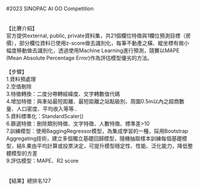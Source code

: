 #2023 SINOPAC AI GO Competition <br>
<br>
<br>
【比賽介紹】<br>
官方提供external, public, private資料集，共21個欄位特徵與1欄位預測目標（房價），部分欄位資料已使用z-score做去識別化，每筆不動產之橫、縱坐標有做小幅度移動做去識別化，透過使用Machine Learning進行預測，競賽以MAPE (Mean Absolute Percentage Error)作為評估模型優劣的方法。
<br>
<br>
【步驟】<br>
1.資料預處理<br>
2.空值刪除<br>
3.特徵轉換：二度分帶轉經緯度、文字轉數值代碼<br>
4.增加特徵：與車站最短距離、最短距離之站點級別、周圍0.5m以內之超商數量、人口密度、平均收入等等..<br>
5.資料標準化：StandardScaler()<br>
6.篩選特徵：刪除類別特徵、文字特徵、人數特徵、標準差>10<br>
7.訓練模型：使用BaggingRegressor模型，為集成學習的一種，採用Bootstrap Aggregating技術，建立多個獨立基礎回歸模型，隨機抽取樣本訓練每個基礎模型，結8.果由平均計算或投票決定，可提升模型穩定性、性能、泛化能力，降低整體模型的方差<br>
9.評估模型：MAPE、R2 score<br>
<br>
<br>
【結果】總排名127<br>
<br>

